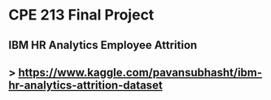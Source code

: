 # CPE 213 Final Project
## IBM HR Analytics Employee Attrition
## > https://www.kaggle.com/pavansubhasht/ibm-hr-analytics-attrition-dataset